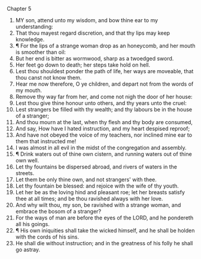 

Chapter 5

1. MY son, attend unto my wisdom, and bow thine ear to my understanding:
2. That thou mayest regard discretion, and that thy lips may keep knowledge.
3. ¶ For the lips of a strange woman drop as an honeycomb, and her mouth is smoother than oil:
4. But her end is bitter as wormwood, sharp as a twoedged sword.
5. Her feet go down to death; her steps take hold on hell.
6. Lest thou shouldest ponder the path of life, her ways are moveable, that thou canst not know them.
7. Hear me now therefore, O ye children, and depart not from the words of my mouth.
8. Remove thy way far from her, and come not nigh the door of her house:
9. Lest thou give thine honour unto others, and thy years unto the cruel:
10. Lest strangers be filled with thy wealth; and thy labours be in the house of a stranger;
11. And thou mourn at the last, when thy flesh and thy body are consumed,
12. And say, How have I hated instruction, and my heart despised reproof;
13. And have not obeyed the voice of my teachers, nor inclined mine ear to them that instructed me!
14. I was almost in all evil in the midst of the congregation and assembly.
15. ¶ Drink waters out of thine own cistern, and running waters out of thine own well.
16. Let thy fountains be dispersed abroad, and rivers of waters in the streets.
17. Let them be only thine own, and not strangers' with thee.
18. Let thy fountain be blessed: and rejoice with the wife of thy youth.
19. Let her be as the loving hind and pleasant roe; let her breasts satisfy thee at all times; and be thou ravished always with her love.
20. And why wilt thou, my son, be ravished with a strange woman, and embrace the bosom of a stranger?
21. For the ways of man are before the eyes of the LORD, and he pondereth all his goings.
22. ¶ His own iniquities shall take the wicked himself, and he shall be holden with the cords of his sins.
23. He shall die without instruction; and in the greatness of his folly he shall go astray.
